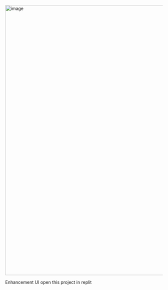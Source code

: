 <img width="1894" height="861" alt="image" src="https://github.com/user-attachments/assets/609e983e-6778-47da-99c6-b1b2e75b6267" />

Enhancement UI 
open this project in replit
